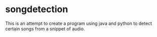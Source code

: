 # songdetection
This is an attempt to create a program using java and python to detect certain songs from a snippet of audio.
